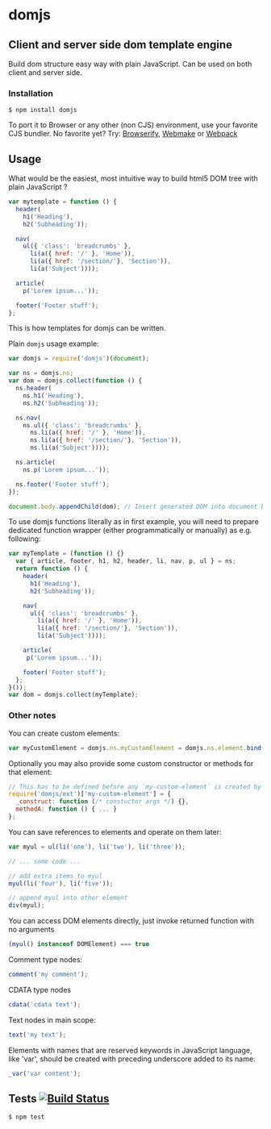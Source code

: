 # domjs
## Client and server side dom template engine

Build dom structure easy way with plain JavaScript. Can be used on both client
and server side.

### Installation

	$ npm install domjs

To port it to Browser or any other (non CJS) environment, use your favorite CJS bundler. No favorite yet? Try: [Browserify](http://browserify.org/), [Webmake](https://github.com/medikoo/modules-webmake) or [Webpack](http://webpack.github.io/)

## Usage

What would be the easiest, most intuitive way to build html5 DOM tree with plain
JavaScript ?

```javascript
var mytemplate = function () {
  header(
    h1('Heading'),
    h2('Subheading'));

  nav(
    ul({ 'class': 'breadcrumbs' },
      li(a({ href: '/' }, 'Home')),
      li(a({ href: '/section/'}, 'Section')),
      li(a('Subject'))));

  article(
    p('Lorem ipsum...'));

  footer('Footer stuff');
};
```

This is how templates for domjs can be written.

Plain `domjs` usage example:

```javascript
var domjs = require('domjs')(document);

var ns = domjs.ns;
var dom = domjs.collect(function () {
  ns.header(
    ns.h1('Heading'),
    ns.h2('Subheading'));

  ns.nav(
    ns.ul({ 'class': 'breadcrumbs' },
      ns.li(a({ href: '/' }, 'Home')),
      ns.li(a({ href: '/section/'}, 'Section')),
      ns.li(a('Subject'))));

  ns.article(
    ns.p('Lorem ipsum...'));

  ns.footer('Footer stuff');
});

document.body.appendChild(dom); // Insert generated DOM into document body
```

To use domjs functions literally as in first example, you will need to prepare dedicated function wrapper
(either programmatically or manually) as e.g. following:

```javascript
var myTemplate = (function () {}
  var { article, footer, h1, h2, header, li, nav, p, ul } = ns;
  return function () {
    header(
      h1('Heading'),
      h2('Subheading'));

    nav(
      ul({ 'class': 'breadcrumbs' },
        li(a({ href: '/' }, 'Home')),
        li(a({ href: '/section/'}, 'Section')),
        li(a('Subject'))));

    article(
     p('Lorem ipsum...'));

    footer('Footer stuff');
  };
}());
var dom = domjs.collect(myTemplate);
```

### Other notes

You can create custom elements:

```javascript
var myCustomElement = domjs.ns.myCustomElement = domjs.ns.element.bind(domjs, 'my-custom-element');
```

Optionally you may also provide some custom constructor or methods for that element:

```javascript
// This has to be defined before any `my-custom-element` is created by domjs
require('domjs/ext')['my-custom-element'] = {
  _construct: function (/* constuctor args */) {},
  methodA: function () { ... }
};
```

You can save references to elements and operate on them later:

```javascript
var myul = ul(li('one'), li('two'), li('three'));

// ... some code ...

// add extra items to myul
myul(li('four'), li('five'));

// append myul into other element
div(myul);
```

You can access DOM elements directly, just invoke returned function with no
arguments

```javascript
(myul() instanceof DOMElement) === true
```

Comment type nodes:

```javascript
comment('my comment');
```

CDATA type nodes

```javascript
cdata('cdata text');
```

Text nodes in main scope:

```javascript
text('my text');
```

Elements with names that are reserved keywords in JavaScript language, like
'var', should be created with preceding underscore added to its name:

```javascript
_var('var content');
```

## Tests [![Build Status](https://secure.travis-ci.org/medikoo/domjs.png?branch=master)](https://secure.travis-ci.org/medikoo/domjs)

	$ npm test
